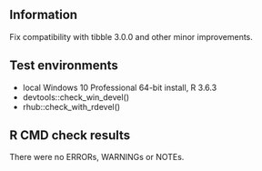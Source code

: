 ## Information
Fix compatibility with tibble 3.0.0 and other minor improvements.

## Test environments
* local Windows 10 Professional 64-bit install, R 3.6.3
* devtools::check_win_devel()
* rhub::check_with_rdevel()

## R CMD check results
There were no ERRORs, WARNINGs or NOTEs. 
